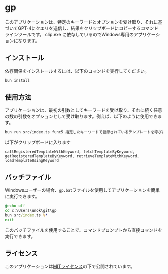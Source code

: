 
# gp

このアプリケーションは、特定のキーワードとオプションを受け取り、それに基づいてGPT-4にクエリを送信し、結果をクリップボードにコピーするコマンドラインツールです。
clip.exe に依存しているのでWindows専用のアプリケーションになります。

## インストール

依存関係をインストールするには、以下のコマンドを実行してください。

```bash
bun install
```

## 使用方法

アプリケーションは、最初の引数としてキーワードを受け取り、それに続く任意の数の引数をオプションとして受け取ります。例えば、以下のように使用できます。

```bash
bun run src/index.ts func5 指定したキーワードで登録されているテンプレートを呼び出す関数
```

以下がクリップボードに入ります
```
callRegisteredTemplateWithKeyword, fetchTemplateByKeyword, getRegisteredTemplateByKeyword, retrieveTemplateWithKeyword, loadTemplateUsingKeyword
```

## バッチファイル

Windowsユーザーの場合、`gp.bat`ファイルを使用してアプリケーションを簡単に実行できます。

```bat
@echo off
cd c:\Users\unok\git\gp
bun src/index.ts %*
exit
```

このバッチファイルを使用することで、コマンドプロンプトから直接コマンドを実行できます。

## ライセンス

このアプリケーションは[MITライセンス](LICENSE)の下で公開されています。